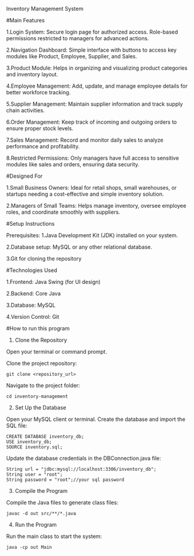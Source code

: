 Inventory Management System

#Main Features

1.Login System:
Secure login page for authorized access.
Role-based permissions restricted to managers for advanced actions.

2.Navigation Dashboard:
Simple interface with buttons to access key modules like Product, Employee, Supplier, and Sales.

3.Product Module:
Helps in organizing and visualizing product categories and inventory layout.

4.Employee Management:
Add, update, and manage employee details for better workforce tracking.

5.Supplier Management:
Maintain supplier information and track supply chain activities.

6.Order Management:
Keep track of incoming and outgoing orders to ensure proper stock levels.

7.Sales Management:
Record and monitor daily sales to analyze performance and profitability.

8.Restricted Permissions:
Only managers have full access to sensitive modules like sales and orders, ensuring data security.

#Designed For

1.Small Business Owners:
Ideal for retail shops, small warehouses, or startups needing a cost-effective and simple inventory solution.

2.Managers of Small Teams:
Helps manage inventory, oversee employee roles, and coordinate smoothly with suppliers.

#Setup Instructions

Prerequisites:
1.Java Development Kit (JDK) installed on your system.

2.Database setup: MySQL or any other relational database.

3.Git for cloning the repository

#Technologies Used

1.Frontend: Java Swing (for UI design)

2.Backend: Core Java

3.Database: MySQL

4.Version Control: Git

#How to run this program

1. Clone the Repository

Open your terminal or command prompt.

Clone the project repository:

    git clone <repository_url>
Navigate to the project folder:

    cd inventory-management
2. Set Up the Database

Open your MySQL client or terminal.
Create the database and import the SQL file:

    CREATE DATABASE inventory_db;
    USE inventory_db;
    SOURCE inventory.sql;
Update the database credentials in the DBConnection.java file:

    String url = "jdbc:mysql://localhost:3306/inventory_db";
    String user = "root";
    String password = "root";//your sql password
3. Compile the Program

Compile the Java files to generate class files:

    javac -d out src/**/*.java
4. Run the Program

Run the main class to start the system:

    java -cp out Main

